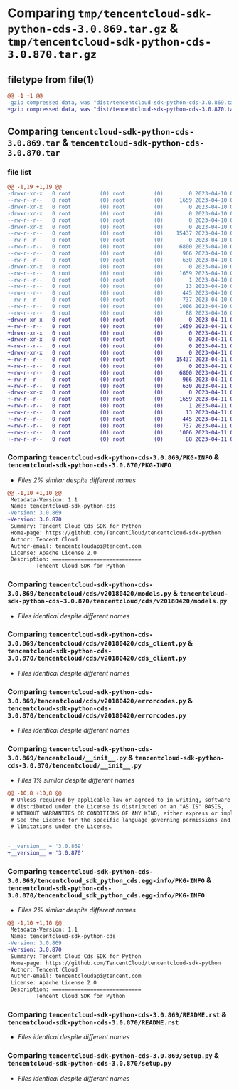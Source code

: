 # Comparing `tmp/tencentcloud-sdk-python-cds-3.0.869.tar.gz` & `tmp/tencentcloud-sdk-python-cds-3.0.870.tar.gz`

## filetype from file(1)

```diff
@@ -1 +1 @@
-gzip compressed data, was "dist/tencentcloud-sdk-python-cds-3.0.869.tar", last modified: Mon Apr 10 02:57:26 2023, max compression
+gzip compressed data, was "dist/tencentcloud-sdk-python-cds-3.0.870.tar", last modified: Tue Apr 11 03:25:50 2023, max compression
```

## Comparing `tencentcloud-sdk-python-cds-3.0.869.tar` & `tencentcloud-sdk-python-cds-3.0.870.tar`

### file list

```diff
@@ -1,19 +1,19 @@
-drwxr-xr-x   0 root         (0) root         (0)        0 2023-04-10 02:57:26.000000 tencentcloud-sdk-python-cds-3.0.869/
--rw-r--r--   0 root         (0) root         (0)     1659 2023-04-10 02:57:26.000000 tencentcloud-sdk-python-cds-3.0.869/PKG-INFO
-drwxr-xr-x   0 root         (0) root         (0)        0 2023-04-10 02:57:26.000000 tencentcloud-sdk-python-cds-3.0.869/tencentcloud/
-drwxr-xr-x   0 root         (0) root         (0)        0 2023-04-10 02:57:26.000000 tencentcloud-sdk-python-cds-3.0.869/tencentcloud/cds/
--rw-r--r--   0 root         (0) root         (0)        0 2023-04-10 02:57:26.000000 tencentcloud-sdk-python-cds-3.0.869/tencentcloud/cds/__init__.py
-drwxr-xr-x   0 root         (0) root         (0)        0 2023-04-10 02:57:26.000000 tencentcloud-sdk-python-cds-3.0.869/tencentcloud/cds/v20180420/
--rw-r--r--   0 root         (0) root         (0)    15437 2023-04-10 02:57:26.000000 tencentcloud-sdk-python-cds-3.0.869/tencentcloud/cds/v20180420/models.py
--rw-r--r--   0 root         (0) root         (0)        0 2023-04-10 02:57:26.000000 tencentcloud-sdk-python-cds-3.0.869/tencentcloud/cds/v20180420/__init__.py
--rw-r--r--   0 root         (0) root         (0)     6800 2023-04-10 02:57:26.000000 tencentcloud-sdk-python-cds-3.0.869/tencentcloud/cds/v20180420/cds_client.py
--rw-r--r--   0 root         (0) root         (0)      966 2023-04-10 02:57:26.000000 tencentcloud-sdk-python-cds-3.0.869/tencentcloud/cds/v20180420/errorcodes.py
--rw-r--r--   0 root         (0) root         (0)      630 2023-04-10 02:57:26.000000 tencentcloud-sdk-python-cds-3.0.869/tencentcloud/__init__.py
-drwxr-xr-x   0 root         (0) root         (0)        0 2023-04-10 02:57:26.000000 tencentcloud-sdk-python-cds-3.0.869/tencentcloud_sdk_python_cds.egg-info/
--rw-r--r--   0 root         (0) root         (0)     1659 2023-04-10 02:57:26.000000 tencentcloud-sdk-python-cds-3.0.869/tencentcloud_sdk_python_cds.egg-info/PKG-INFO
--rw-r--r--   0 root         (0) root         (0)        1 2023-04-10 02:57:26.000000 tencentcloud-sdk-python-cds-3.0.869/tencentcloud_sdk_python_cds.egg-info/dependency_links.txt
--rw-r--r--   0 root         (0) root         (0)       13 2023-04-10 02:57:26.000000 tencentcloud-sdk-python-cds-3.0.869/tencentcloud_sdk_python_cds.egg-info/top_level.txt
--rw-r--r--   0 root         (0) root         (0)      445 2023-04-10 02:57:26.000000 tencentcloud-sdk-python-cds-3.0.869/tencentcloud_sdk_python_cds.egg-info/SOURCES.txt
--rw-r--r--   0 root         (0) root         (0)      737 2023-04-10 02:57:26.000000 tencentcloud-sdk-python-cds-3.0.869/README.rst
--rw-r--r--   0 root         (0) root         (0)     1006 2023-04-10 02:57:26.000000 tencentcloud-sdk-python-cds-3.0.869/setup.py
--rw-r--r--   0 root         (0) root         (0)       88 2023-04-10 02:57:26.000000 tencentcloud-sdk-python-cds-3.0.869/setup.cfg
+drwxr-xr-x   0 root         (0) root         (0)        0 2023-04-11 03:25:50.000000 tencentcloud-sdk-python-cds-3.0.870/
+-rw-r--r--   0 root         (0) root         (0)     1659 2023-04-11 03:25:50.000000 tencentcloud-sdk-python-cds-3.0.870/PKG-INFO
+drwxr-xr-x   0 root         (0) root         (0)        0 2023-04-11 03:25:50.000000 tencentcloud-sdk-python-cds-3.0.870/tencentcloud/
+drwxr-xr-x   0 root         (0) root         (0)        0 2023-04-11 03:25:50.000000 tencentcloud-sdk-python-cds-3.0.870/tencentcloud/cds/
+-rw-r--r--   0 root         (0) root         (0)        0 2023-04-11 03:25:50.000000 tencentcloud-sdk-python-cds-3.0.870/tencentcloud/cds/__init__.py
+drwxr-xr-x   0 root         (0) root         (0)        0 2023-04-11 03:25:50.000000 tencentcloud-sdk-python-cds-3.0.870/tencentcloud/cds/v20180420/
+-rw-r--r--   0 root         (0) root         (0)    15437 2023-04-11 03:25:50.000000 tencentcloud-sdk-python-cds-3.0.870/tencentcloud/cds/v20180420/models.py
+-rw-r--r--   0 root         (0) root         (0)        0 2023-04-11 03:25:50.000000 tencentcloud-sdk-python-cds-3.0.870/tencentcloud/cds/v20180420/__init__.py
+-rw-r--r--   0 root         (0) root         (0)     6800 2023-04-11 03:25:50.000000 tencentcloud-sdk-python-cds-3.0.870/tencentcloud/cds/v20180420/cds_client.py
+-rw-r--r--   0 root         (0) root         (0)      966 2023-04-11 03:25:50.000000 tencentcloud-sdk-python-cds-3.0.870/tencentcloud/cds/v20180420/errorcodes.py
+-rw-r--r--   0 root         (0) root         (0)      630 2023-04-11 03:25:50.000000 tencentcloud-sdk-python-cds-3.0.870/tencentcloud/__init__.py
+drwxr-xr-x   0 root         (0) root         (0)        0 2023-04-11 03:25:50.000000 tencentcloud-sdk-python-cds-3.0.870/tencentcloud_sdk_python_cds.egg-info/
+-rw-r--r--   0 root         (0) root         (0)     1659 2023-04-11 03:25:50.000000 tencentcloud-sdk-python-cds-3.0.870/tencentcloud_sdk_python_cds.egg-info/PKG-INFO
+-rw-r--r--   0 root         (0) root         (0)        1 2023-04-11 03:25:50.000000 tencentcloud-sdk-python-cds-3.0.870/tencentcloud_sdk_python_cds.egg-info/dependency_links.txt
+-rw-r--r--   0 root         (0) root         (0)       13 2023-04-11 03:25:50.000000 tencentcloud-sdk-python-cds-3.0.870/tencentcloud_sdk_python_cds.egg-info/top_level.txt
+-rw-r--r--   0 root         (0) root         (0)      445 2023-04-11 03:25:50.000000 tencentcloud-sdk-python-cds-3.0.870/tencentcloud_sdk_python_cds.egg-info/SOURCES.txt
+-rw-r--r--   0 root         (0) root         (0)      737 2023-04-11 03:25:50.000000 tencentcloud-sdk-python-cds-3.0.870/README.rst
+-rw-r--r--   0 root         (0) root         (0)     1006 2023-04-11 03:25:50.000000 tencentcloud-sdk-python-cds-3.0.870/setup.py
+-rw-r--r--   0 root         (0) root         (0)       88 2023-04-11 03:25:50.000000 tencentcloud-sdk-python-cds-3.0.870/setup.cfg
```

### Comparing `tencentcloud-sdk-python-cds-3.0.869/PKG-INFO` & `tencentcloud-sdk-python-cds-3.0.870/PKG-INFO`

 * *Files 2% similar despite different names*

```diff
@@ -1,10 +1,10 @@
 Metadata-Version: 1.1
 Name: tencentcloud-sdk-python-cds
-Version: 3.0.869
+Version: 3.0.870
 Summary: Tencent Cloud Cds SDK for Python
 Home-page: https://github.com/TencentCloud/tencentcloud-sdk-python
 Author: Tencent Cloud
 Author-email: tencentcloudapi@tencent.com
 License: Apache License 2.0
 Description: ============================
         Tencent Cloud SDK for Python
```

### Comparing `tencentcloud-sdk-python-cds-3.0.869/tencentcloud/cds/v20180420/models.py` & `tencentcloud-sdk-python-cds-3.0.870/tencentcloud/cds/v20180420/models.py`

 * *Files identical despite different names*

### Comparing `tencentcloud-sdk-python-cds-3.0.869/tencentcloud/cds/v20180420/cds_client.py` & `tencentcloud-sdk-python-cds-3.0.870/tencentcloud/cds/v20180420/cds_client.py`

 * *Files identical despite different names*

### Comparing `tencentcloud-sdk-python-cds-3.0.869/tencentcloud/cds/v20180420/errorcodes.py` & `tencentcloud-sdk-python-cds-3.0.870/tencentcloud/cds/v20180420/errorcodes.py`

 * *Files identical despite different names*

### Comparing `tencentcloud-sdk-python-cds-3.0.869/tencentcloud/__init__.py` & `tencentcloud-sdk-python-cds-3.0.870/tencentcloud/__init__.py`

 * *Files 1% similar despite different names*

```diff
@@ -10,8 +10,8 @@
 # Unless required by applicable law or agreed to in writing, software
 # distributed under the License is distributed on an "AS IS" BASIS,
 # WITHOUT WARRANTIES OR CONDITIONS OF ANY KIND, either express or implied.
 # See the License for the specific language governing permissions and
 # limitations under the License.
 
 
-__version__ = '3.0.869'
+__version__ = '3.0.870'
```

### Comparing `tencentcloud-sdk-python-cds-3.0.869/tencentcloud_sdk_python_cds.egg-info/PKG-INFO` & `tencentcloud-sdk-python-cds-3.0.870/tencentcloud_sdk_python_cds.egg-info/PKG-INFO`

 * *Files 2% similar despite different names*

```diff
@@ -1,10 +1,10 @@
 Metadata-Version: 1.1
 Name: tencentcloud-sdk-python-cds
-Version: 3.0.869
+Version: 3.0.870
 Summary: Tencent Cloud Cds SDK for Python
 Home-page: https://github.com/TencentCloud/tencentcloud-sdk-python
 Author: Tencent Cloud
 Author-email: tencentcloudapi@tencent.com
 License: Apache License 2.0
 Description: ============================
         Tencent Cloud SDK for Python
```

### Comparing `tencentcloud-sdk-python-cds-3.0.869/README.rst` & `tencentcloud-sdk-python-cds-3.0.870/README.rst`

 * *Files identical despite different names*

### Comparing `tencentcloud-sdk-python-cds-3.0.869/setup.py` & `tencentcloud-sdk-python-cds-3.0.870/setup.py`

 * *Files identical despite different names*

